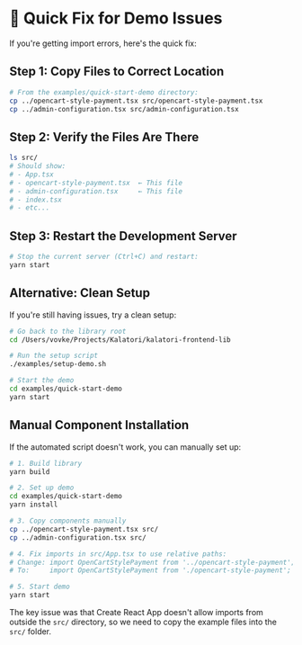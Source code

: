 # 🚨 Quick Fix for Demo Issues

If you're getting import errors, here's the quick fix:

## Step 1: Copy Files to Correct Location

```bash
# From the examples/quick-start-demo directory:
cp ../opencart-style-payment.tsx src/opencart-style-payment.tsx
cp ../admin-configuration.tsx src/admin-configuration.tsx
```

## Step 2: Verify the Files Are There

```bash
ls src/
# Should show:
# - App.tsx
# - opencart-style-payment.tsx  ← This file
# - admin-configuration.tsx     ← This file
# - index.tsx
# - etc...
```

## Step 3: Restart the Development Server

```bash
# Stop the current server (Ctrl+C) and restart:
yarn start
```

## Alternative: Clean Setup

If you're still having issues, try a clean setup:

```bash
# Go back to the library root
cd /Users/vovke/Projects/Kalatori/kalatori-frontend-lib

# Run the setup script
./examples/setup-demo.sh

# Start the demo
cd examples/quick-start-demo
yarn start
```

## Manual Component Installation

If the automated script doesn't work, you can manually set up:

```bash
# 1. Build library
yarn build

# 2. Set up demo
cd examples/quick-start-demo
yarn install

# 3. Copy components manually
cp ../opencart-style-payment.tsx src/
cp ../admin-configuration.tsx src/

# 4. Fix imports in src/App.tsx to use relative paths:
# Change: import OpenCartStylePayment from '../opencart-style-payment';
# To:     import OpenCartStylePayment from './opencart-style-payment';

# 5. Start demo
yarn start
```

The key issue was that Create React App doesn't allow imports from outside the `src/` directory, so we need to copy the example files into the `src/` folder.